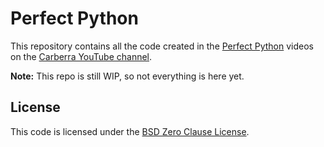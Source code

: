 # Perfect Python

This repository contains all the code created in the [Perfect Python](https://www.youtube.com/playlist?list=PLYeOw6sTSy6YZyg-8dtLl98q9wUA0QOVa) videos on the [Carberra YouTube channel](https://www.youtube.com/channel/UC13cYu7lec-oOcqQf5L-brg).

**Note:** This repo is still WIP, so not everything is here yet.

## License

This code is licensed under the [BSD Zero Clause License](https://github.com/Carberra/perfect-python/blob/main/LICENSE).
